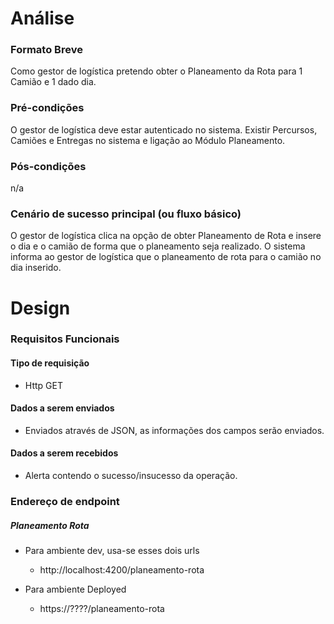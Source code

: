 # Análise


### Formato Breve
Como gestor de logística pretendo obter o Planeamento da Rota  para 1 Camião e 1 dado dia.  

### Pré-condições
O gestor de logística deve estar autenticado no sistema. Existir Percursos, Camiões e Entregas no sistema e ligação ao Módulo Planeamento.

### Pós-condições
n/a

### Cenário de sucesso principal (ou fluxo básico)
O gestor de logística clica na opção de obter Planeamento de Rota e insere o dia e o camião de forma que o planeamento seja realizado.
O sistema informa ao gestor de logística que o planeamento de rota para o camião no dia inserido.

# Design

### Requisitos Funcionais

#### Tipo de requisição
* Http GET

#### Dados a serem enviados
* Enviados através de JSON, as informações dos campos serão enviados.

#### Dados a serem recebidos

* Alerta contendo o sucesso/insucesso da operação.

### Endereço de endpoint

##### Planeamento Rota

* Para ambiente dev, usa-se esses dois urls
    - http://localhost:4200/planeamento-rota

* Para ambiente Deployed
    - https://????/planeamento-rota
